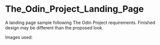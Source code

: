 # The_Odin_Project_Landing_Page
A landing page sample following The Odin Project requirements. Finished design may be different than the proposed look.

Images used:
